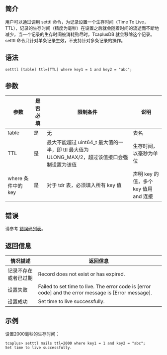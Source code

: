 ## 简介
用户可以通过调用 setttl 命令，为记录设置一个生存时间（Time To Live，TTL），记录的生存时间（精度为毫秒）在设置之后就会随着时间的流逝而不断地减少，当一个记录的生存时间被消耗殆尽时，TcaplusDB 就会移除这个记录。setttl 命令只针对单条记录生效，不支持针对多条记录的操作。

## 语法
```
setttl [table] ttl=[TTL] where key1 = 1 and key2 = "abc";
```

## 参数

| 参数             | 是否必填 | 限制条件                                                   | 说明                            |
| ---------------- | -------- | ------------------------------------------------------------ |------------------------------- |
| table            | 是       | 无                                                       | 表名                            |
| TTL              | 是       | 最大不能超过 uint64\_t 最大值的一半，即 ttl 最大值为 ULONG\_MAX/2，超过该值接口会强制设置为该值    | 生存时间，以毫秒为单位          |
| where 条件中的 key | 是       | 对于 tdr 表，必须填入所有 key 值      | 声明 key 的值，多个 key 值用 and 连接 |

## 错误
请参考 [错误码列表](https://intl.cloud.tencent.com/document/product/1016/38791)。


## 返回信息

| 情况描述             | 返回信息                                                     |
| -------------------- | ------------------------------------------------------------ |
| 记录不存在或者已过期 | Record does not exist or has expired\.                       |
| 设置失败             | Failed to set time to live\. The error code is \[error code\] and the error message is \[Error message\]\. |
| 设置成功             | Set time to live successfully\.                              |


## 示例
设置2000毫秒的生存时间：
```
tcaplus> setttl mails ttl=2000 where key1 = 1 and key2 = "abc";
Set time to live successfully.
```
